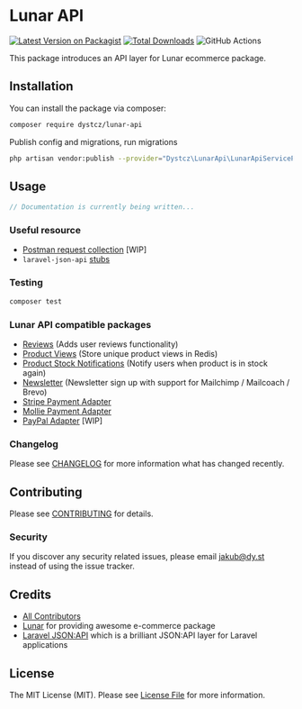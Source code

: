 # Lunar API

[![Latest Version on Packagist](https://img.shields.io/packagist/v/dystcz/lunar-api.svg?style=flat-square)](https://packagist.org/packages/dystcz/lunar-api)
[![Total Downloads](https://img.shields.io/packagist/dt/dystcz/lunar-api.svg?style=flat-square)](https://packagist.org/packages/dystcz/lunar-api)
![GitHub Actions](https://github.com/dystcz/lunar-api/actions/workflows/tests.yaml/badge.svg)

This package introduces an API layer for Lunar ecommerce package.

## Installation

You can install the package via composer:

```bash
composer require dystcz/lunar-api
```

Publish config and migrations, run migrations

```bash
php artisan vendor:publish --provider="Dystcz\LunarApi\LunarApiServiceProvider" --tag="config"
```

## Usage

```php
// Documentation is currently being written...
```

### Useful resource

-   [Postman request collection](postman_collection.json) [WIP]
-   `laravel-json-api` [stubs](https://github.com/laravel-json-api/laravel/tree/develop/stubs)

### Testing

```bash
composer test
```

### Lunar API compatible packages

-   [Reviews](https://github.com/dystcz/lunar-api-reviews) (Adds user reviews functionality)
-   [Product Views](https://github.com/dystcz/lunar-api-product-views) (Store unique product views in Redis)
-   [Product Stock Notifications](https://github.com/dystcz/lunar-api-product-notifications) (Notify users when product is in stock again)
-   [Newsletter](https://github.com/dystcz/lunar-api-newsletter) (Newsletter sign up with support for Mailchimp / Mailcoach / Brevo)
-   [Stripe Payment Adapter](https://github.com/dystcz/lunar-api-stripe-adapter)
-   [Mollie Payment Adapter](https://github.com/pixelpillow/lunar-api-mollie-adapter)
-   [PayPal Adapter](https://github.com/dystcz/lunar-api-paypal-adapter) [WIP]

### Changelog

Please see [CHANGELOG](CHANGELOG.md) for more information what has changed recently.

## Contributing

Please see [CONTRIBUTING](CONTRIBUTING.md) for details.

### Security

If you discover any security related issues, please email jakub@dy.st instead of using the issue tracker.

## Credits

-   [All Contributors](../../contributors)
-   [Lunar](https://github.com/lunarphp/lunar) for providing awesome e-commerce package
-   [Laravel JSON:API](https://github.com/laravel-json-api/laravel) which is a brilliant JSON:API layer for Laravel applications

## License

The MIT License (MIT). Please see [License File](LICENSE.md) for more information.
